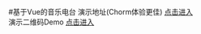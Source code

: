 #基于Vue的音乐电台
演示地址(Chorm体验更佳) [点击进入](http://heightzhang.cn/Vue_BIibili/dist/index.html)<br>
演示二维码Demo [点击进入](https://github.com/heightzhang/Vue_BIibili/issues/2)<br>

